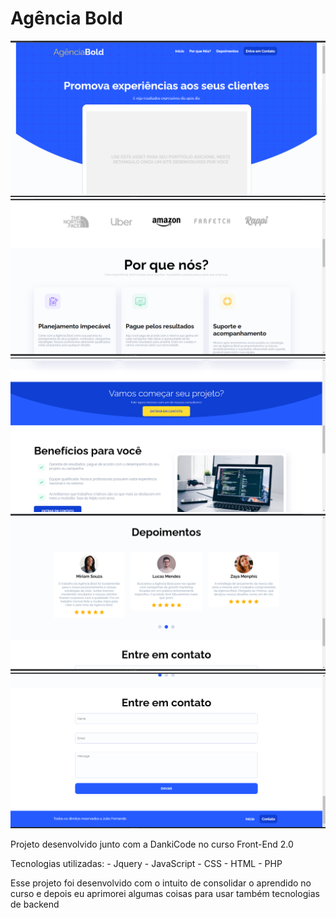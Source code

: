 # Agência Bold

<img src="./imgs/img1.png"> <img src="./imgs/img2.png">
<img src="./imgs/img3.png"> <img src="./imgs/img4.png">
<img src="./imgs/img5.png">

Projeto desenvolvido junto com a DankiCode no curso Front-End 2.0

Tecnologias utilizadas:
    - Jquery 
    - JavaScript 
    - CSS
    - HTML 
    - PHP 

Esse projeto foi desenvolvido com o intuito de consolidar o aprendido no curso e depois eu aprimorei algumas coisas para usar também tecnologias de backend
